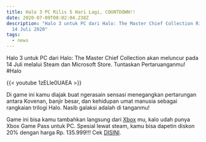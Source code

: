 ```yaml
---
title: Halo 3 PC Rilis 5 Hari Lagi, COUNTDOWN!!
date: 2020-07-09T08:02:04.238Z
description: "Halo 3 untuk PC dari Halo: The Master Chief Collection Rilis pada
  14 Juli 2020"
tags:
  - news
---
```

Halo 3 untuk PC dari Halo: The Master Chief Collection akan meluncur pada 14 Juli melalui Steam dan Microsoft Store. Tuntaskan Pertaruanganmu! #Halo

{{< youtube 1zELle0UAEA >}}

Di game ini kamu diajak buat ngerasain sensasi menegangkan pertarungan antara Kovenan, banjir besar, dan kehidupan umat manusia sebagai rangkaian trilogi Halo. Nasib galaksi adalah di tanganmu!

Game ini bisa kamu tambahkan langsung dari [Xbox](https://www.xbox.com/en-US/games/halo-the-master-chief-collection-pc) mu, kalo udah punya Xbox Game Pass untuk PC. Spesial  lewat steam, kamu bisa dapetin diskon 20% dengan harga Rp. 135.999!!! Cek [DISINI](https://store.steampowered.com/app/976730/Halo_The_Master_Chief_Collection/). [](https://store.steampowered.com/app/976730/Halo_The_Master_Chief_Collection/)